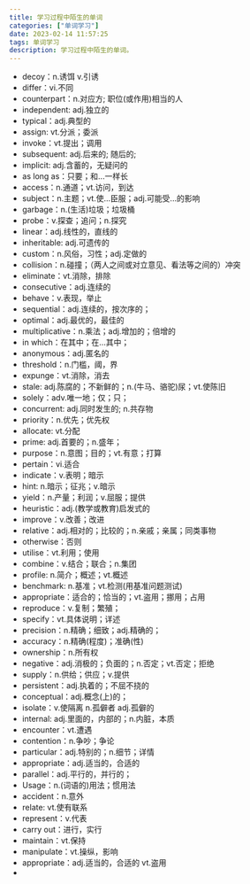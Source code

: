 ```yaml
---
title: 学习过程中陌生的单词
categories: ["单词学习"]
date: 2023-02-14 11:57:25
tags: 单词学习
description: 学习过程中陌生的单词。
---
```


* decoy：n.诱饵 v.引诱
* differ：vi.不同
* counterpart：n.对应方; 职位(或作用)相当的人
* independent: adj.独立的
* typical：adj.典型的
* assign: vt.分派；委派
* invoke：vt.提出；调用
* subsequent: adj.后来的; 随后的;
* implicit: adj.含蓄的，无疑问的
* as long as：只要；和...一样长
* access：n.通道；vt.访问，到达
* subject：n.主题；vt.使...臣服；adj.可能受...的影响
* garbage：n.(生活)垃圾；垃圾桶
* probe：v.探查；追问；n.探究
* linear：adj.线性的，直线的
* inheritable: adj.可遗传的
* custom：n.风俗，习性；adj.定做的
* collision：n.碰撞；（两人之间或对立意见、看法等之间的）冲突
* eliminate：vt.消除，排除
* consecutive：adj.连续的
* behave：v.表现，举止
* sequential：adj.连续的，按次序的；
* optimal：adj.最优的，最佳的
* multiplicative：n.乘法；adj.增加的；倍增的
* in which：在其中；在...其中；
* anonymous：adj.匿名的
* threshold：n.门槛，阈，界
* expunge：vt.消除，消去
* stale: adj.陈腐的；不新鲜的；n.(牛马、骆驼)尿；vt.使陈旧
* solely：adv.唯一地；仅；只；
* concurrent: adj.同时发生的; n.共存物
* priority：n.优先；优先权
* allocate: vt.分配
* prime: adj.首要的；n.盛年；
* purpose：n.意图；目的；vt.有意；打算
* pertain：vi.适合
* indicate：v.表明；暗示
* hint: n.暗示；征兆；v.暗示
* yield：n.产量；利润；v.屈服；提供
* heuristic：adj.(教学或教育)启发式的
* improve：v.改善；改进
* relative：adj.相对的；比较的；n.亲戚；亲属；同类事物
* otherwise：否则
* utilise：vt.利用；使用
* combine：v.结合；联合；n.集团
* profile: n.简介；概述；vt.概述
* benchmark: n.基准；vt.检测(用基准问题测试)
* appropriate：适合的；恰当的；vt.盗用；挪用；占用
* reproduce：v.复制；繁殖；
* specify：vt.具体说明；详述
* precision：n.精确；细致；adj.精确的；
* accuracy：n.精确(程度)；准确(性)
* ownership：n.所有权
* negative：adj.消极的；负面的；n.否定；vt.否定；拒绝
* supply：n.供给；供应；v.提供
* persistent：adj.执着的；不屈不挠的
* conceptual：adj.概念(上)的；
* isolate：v.使隔离 n.孤僻者 adj.孤僻的
* internal: adj.里面的，内部的；n.内脏，本质
* encounter：vt.遭遇
* contention：n.争吵；争论
* particular：adj.特别的；n.细节；详情
* appropriate：adj.适当的，合适的
* parallel：adj.平行的，并行的；
* Usage：n.(词语的)用法；惯用法
* accident：n.意外
* relate: vt.使有联系
* represent：v.代表
* carry out：进行，实行
* maintain：vt.保持
* manipulate：vt.操纵，影响
* appropriate：adj.适当的，合适的 vt.盗用
* 